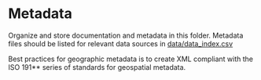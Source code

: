 # Metadata

Organize and store documentation and metadata in this folder.
Metadata files should be listed for relevant data sources in [data/data_index.csv](../data_index.csv)

Best practices for geographic metadata is to create XML compliant with the ISO 191** series of standards for geospatial metadata.
